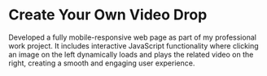 # Create Your Own Video Drop

Developed a fully mobile-responsive web page as part of my professional work project. It includes interactive JavaScript functionality where clicking an image on the left dynamically loads and plays the related video on the right, creating a smooth and engaging user experience.
